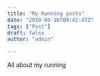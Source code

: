 ```yaml
---
title: "My Running posts"
date: "2019-04-16T09:42:47Z"
tags: ["Post"]
draft: false
author: "admin"

---
```


All about my running
